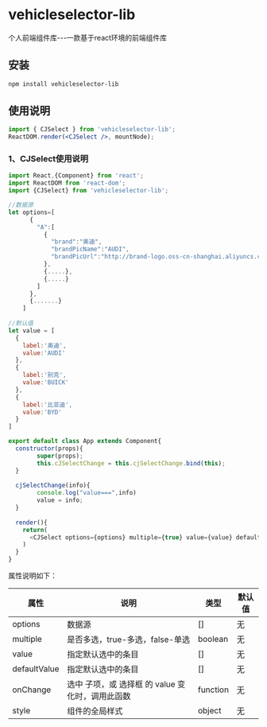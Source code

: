 # vehicleselector-lib
  个人前端组件库---一款基于react环境的前端组件库
## 安装

```bash
npm install vehicleselector-lib
```
## 使用说明

```jsx
import { CJSelect } from 'vehicleselector-lib';
ReactDOM.render(<CJSelect />, mountNode);
```

### 1、CJSelect使用说明
```js
import React,{Component} from 'react';
import ReactDOM from 'react-dom';
import {CJSelect} from 'vehicleselector-lib';

//数据源
let options=[
      {
        "A":[
          {
            "brand":"奥迪",
            "brandPicName":"AUDI",
            "brandPicUrl":"http://brand-logo.oss-cn-shanghai.aliyuncs.com/AUDI.png"
          },
          {.....},
          {.....}
        ]
      },
      {.......}
    ]
    
//默认值  
let value = [
  {
    label:'奥迪',
    value:'AUDI'
  },
  {
    label:'别克',
    value:'BUICK'
  },
  {
    label:'比亚迪',
    value:'BYD'
  }
]

export default class App extends Component{
  constructor(props){
        super(props);
        this.cJSelectChange = this.cjSelectChange.bind(this);
  }
  
  cjSelectChange(info){
        console.log("value===",info)
        value = info;
  }
  
  render(){
    return(
      <CJSelect options={options} multiple={true} value={value} defaultValue={value} onChange={this.cjSelectChange} style={{marginTop:50,marginLeft:30}}/>
    )
  }
}
```
属性说明如下：

| 属性 | 说明 | 类型 | 默认值 |
| --- | --- | --- | --- |
| options | 数据源 | [] | 无
| multiple | 是否多选，true-多选，false-单选 |  boolean | 无
| value | 指定默认选中的条目 | [] | 无
| defaultValue | 指定默认选中的条目 | [] | 无 |
| onChange | 选中 子项，或 选择框 的 value 变化时，调用此函数 | function | 无 |
| style | 组件的全局样式 | object | 无 |
